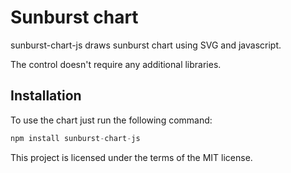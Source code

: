 # Sunburst chart

sunburst-chart-js draws sunburst chart using SVG and javascript.

The control doesn't require any additional libraries.

## Installation

To use the chart just run the following command:

```javascript
npm install sunburst-chart-js
```

This project is licensed under the terms of the MIT license.
